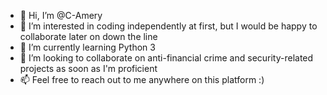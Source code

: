 - 👋 Hi, I’m @C-Amery
- 👀 I’m interested in coding independently at first, but I would be happy to collaborate later on down the line
- 🌱 I’m currently learning Python 3
- 💞️ I’m looking to collaborate on anti-financial crime and security-related projects as soon as I'm proficient
- 📫 Feel free to reach out to me anywhere on this platform :)
